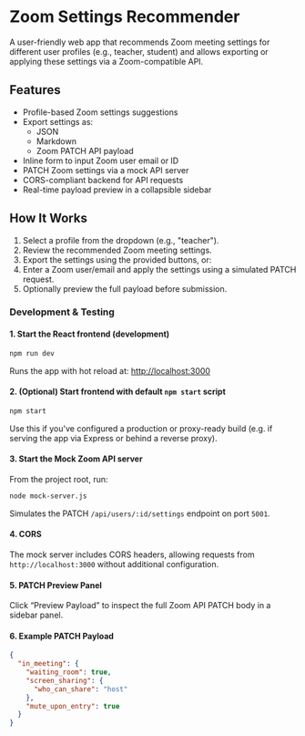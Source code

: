 # Zoom Settings Recommender

A user-friendly web app that recommends Zoom meeting settings for different user profiles (e.g., teacher, student) and allows exporting or applying these settings via a Zoom-compatible API.

## Features

- Profile-based Zoom settings suggestions
- Export settings as:
  - JSON
  - Markdown
  - Zoom PATCH API payload
- Inline form to input Zoom user email or ID
- PATCH Zoom settings via a mock API server
- CORS-compliant backend for API requests
- Real-time payload preview in a collapsible sidebar

## How It Works

1. Select a profile from the dropdown (e.g., "teacher").
2. Review the recommended Zoom meeting settings.
3. Export the settings using the provided buttons, or:
4. Enter a Zoom user/email and apply the settings using a simulated PATCH request.
5. Optionally preview the full payload before submission.


### Development & Testing

#### 1. Start the React frontend (development)

```bash
npm run dev
```

Runs the app with hot reload at: [http://localhost:3000](http://localhost:3000)

#### 2. (Optional) Start frontend with default `npm start` script

```bash
npm start
```

Use this if you've configured a production or proxy-ready build (e.g. if serving the app via Express or behind a reverse proxy).

#### 3. Start the Mock Zoom API server

From the project root, run:

```bash
node mock-server.js
```

Simulates the PATCH `/api/users/:id/settings` endpoint on port `5001`.

#### 4. CORS

The mock server includes CORS headers, allowing requests from `http://localhost:3000` without additional configuration.

#### 5. PATCH Preview Panel

Click “Preview Payload” to inspect the full Zoom API PATCH body in a sidebar panel.

#### 6. Example PATCH Payload

```json
{
  "in_meeting": {
    "waiting_room": true,
    "screen_sharing": {
      "who_can_share": "host"
    },
    "mute_upon_entry": true
  }
}
```